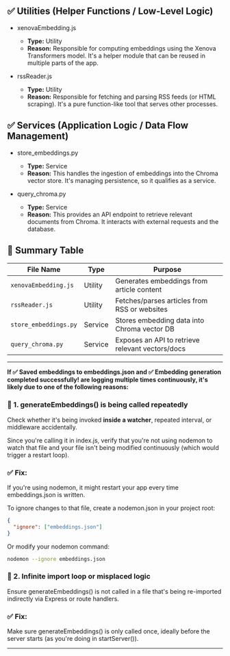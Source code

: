 ## ✅ Utilities (Helper Functions / Low-Level Logic)

- xenovaEmbedding.js

  - **Type:** Utility
  - **Reason:** Responsible for computing embeddings using the Xenova Transformers model. It's a helper module that can be reused in multiple parts of the app.

- rssReader.js

  - **Type:** Utility
  - **Reason:** Responsible for fetching and parsing RSS feeds (or HTML scraping). It's a pure function-like tool that serves other processes.

## ✅ Services (Application Logic / Data Flow Management)

- store_embeddings.py

  - **Type:** Service
  - **Reason:** This handles the ingestion of embeddings into the Chroma vector store. It's managing persistence, so it qualifies as a service.

- query_chroma.py
  - **Type:** Service
  - **Reason:** This provides an API endpoint to retrieve relevant documents from Chroma. It interacts with external requests and the database.

## 🧭 Summary Table

| File Name             | Type    | Purpose                                          |
| --------------------- | ------- | ------------------------------------------------ |
| `xenovaEmbedding.js`  | Utility | Generates embeddings from article content        |
| `rssReader.js`        | Utility | Fetches/parses articles from RSS or websites     |
| `store_embeddings.py` | Service | Stores embedding data into Chroma vector DB      |
| `query_chroma.py`     | Service | Exposes an API to retrieve relevant vectors/docs |

---

**If ✅ Saved embeddings to embeddings.json and ✅ Embedding generation completed successfully! are logging multiple times continuously, it's likely due to one of the following reasons:**

### 🔁 1. generateEmbeddings() is being called repeatedly

Check whether it's being invoked **inside a watcher**, repeated interval, or middleware accidentally.

Since you're calling it in index.js, verify that you're not using nodemon to watch that file and your file isn't being modified continuously (which would trigger a restart loop).

### ✅ Fix:

If you're using nodemon, it might restart your app every time embeddings.json is written.

To ignore changes to that file, create a nodemon.json in your project root:

```json
{
  "ignore": ["embeddings.json"]
}
```

Or modify your nodemon command:

```bash
nodemon --ignore embeddings.json
```

### 🔁 2. Infinite import loop or misplaced logic

Ensure generateEmbeddings() is not called in a file that's being re-imported indirectly via Express or route handlers.

### ✅ Fix:

Make sure generateEmbeddings() is only called once, ideally before the server starts (as you're doing in startServer()).

---
